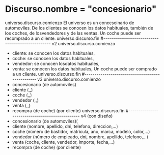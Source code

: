# Discurso.nombre = "concesionario"
universo.discurso.comienzo
El universo es un concesoinario de automoviles.
De los clientes se conocen los datos habituales, también de los coches, de losvendedores y de las ventas.
Un coche puede ser recomprado a un cliente.
universo.discurso.fin
#---------------------------------------------------
v2
universo.discurso.comienzo
- cliente: se conocen los datos habituales,
- coche: se conocen los datos habituales,
- vendedor: se conocen losdatos habituales,
- venta: se conocen los datos habituales,
  Un coche puede ser comprado a un cliente.
universo.discurso.fin
#--------------------------------------------------
v3
universo.discurso.comienzo
- concesionario (de automoviles)
- cliente (,,)
- coche (,,)
- vendedor (,,)
- venta (,,)
- recompra (de coche) (por cliente)
universo.discurso.fin
#-------------------------------------------------
v4 (con diseño)
- concesionario (de automoviles)(
- cliente (nombre, apellido, dni, telefono, direccion,...)
- coche (número de bastidor, matrícula, ano, marca, modelo, color,...)
- vendedor (número de empleado, dni, nombre, apellido, telefono,...)
- venta (coche, cliente, vendedor, importe, fecha,...)
- recompra (de coche) (por cliente)
